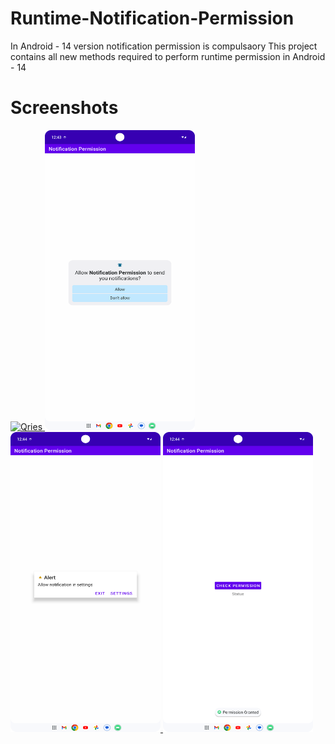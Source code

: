 # Runtime-Notification-Permission
In Android - 14 version notification permission is compulsaory
This project contains all new methods required to perform runtime permission in Android - 14
# Screenshots
 <a href="https://github.com/Dev-NeeluSingh/Runtime-Notification-Permission/blob/master/Screenshot%201.png">
      <img alt="Qries" src="https://github.com/Dev-NeeluSingh/Runtime-Notification-Permission/blob/master/Screenshot%201.png" width=240" height="480">
</a>

 <a href="https://github.com/Dev-NeeluSingh/Runtime-Notification-Permission/blob/master/Screenshot%202.png">
      <img alt="Qries" src="https://github.com/Dev-NeeluSingh/Runtime-Notification-Permission/blob/master/Screenshot%202.png" width=240" height="480">
</a>
</br>
 <a href="https://github.com/Dev-NeeluSingh/Runtime-Notification-Permission/blob/master/Screenshot%203.png">
      <img alt="Qries" src="https://github.com/Dev-NeeluSingh/Runtime-Notification-Permission/blob/master/Screenshot%203.png" width=240" height="480">
</a>

 <a href="https://github.com/Dev-NeeluSingh/Runtime-Notification-Permission/blob/master/Screenshot%204.png">
      <img alt="Qries" src="https://github.com/Dev-NeeluSingh/Runtime-Notification-Permission/blob/master/Screenshot%204.png" width=240" height="480">
</a>

